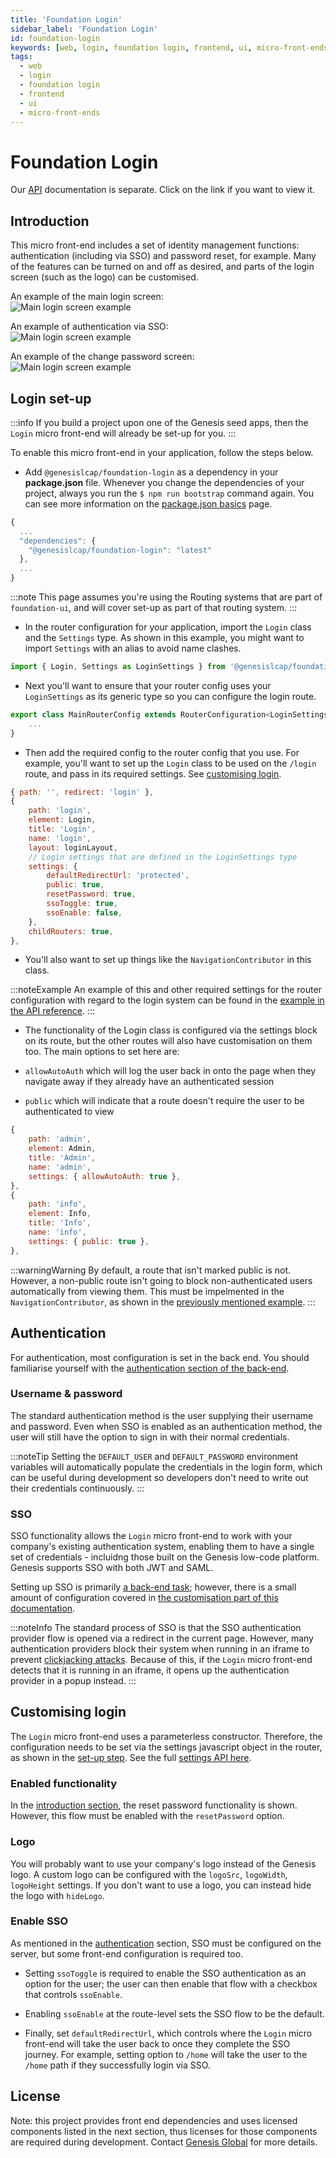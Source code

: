 ```yaml
---
title: 'Foundation Login'
sidebar_label: 'Foundation Login'
id: foundation-login
keywords: [web, login, foundation login, frontend, ui, micro-front-ends]
tags:
  - web
  - login
  - foundation login
  - frontend
  - ui
  - micro-front-ends
---
```


# Foundation Login

Our [API](./docs/api) documentation is separate. Click on the link if you want to view it.

## Introduction

This micro front-end includes a set of identity management functions: authentication (including via SSO) and password reset, for example. Many of the features can be turned on and off as desired, and parts of the login screen (such as the logo) can be customised.

An example of the main login screen: <br/>
![Main login screen example](./docs/img/foundation-login_login-standard.png)

An example of authentication via SSO: <br/>
![Main login screen example](./docs/img/foundation-login_login-sso.png)

<!-- An example of the forgotten password screen: <br/>
![Main login screen example](./docs/img/foundation-login_forgotten-password.png) -->

An example of the change password screen: <br/>
![Main login screen example](./docs/img/foundation-login_change-password.png)

<!-- An example of the request account screen: <br/>
![Main login screen example](./docs/img/foundation-login_request-account.png) -->

## Login set-up

:::info
If you build a project upon one of the Genesis seed apps, then the `Login` micro front-end will already be set-up for you.
:::

To enable this micro front-end in your application, follow the steps below.

- Add `@genesislcap/foundation-login` as a dependency in your **package.json** file. Whenever you change the dependencies of your project, always you run the `$ npm run bootstrap` command again. You can see more information on the [package.json basics](../../../web/micro-front-ends/foundation-login/) page.

```javascript
{
  ...
  "dependencies": {
    "@genesislcap/foundation-login": "latest"
  },
  ...
}
```

:::note
This page assumes you're using the Routing systems that are part of `foundation-ui`, and will cover set-up as part of that routing system.
:::

- In the router configuration for your application, import the `Login` class and the `Settings` type. As shown in this example, you might want to import `Settings` with an alias to avoid name clashes.

```javascript
import { Login, Settings as LoginSettings } from '@genesislcap/foundation-login';
```

- Next you'll want to ensure that your router config uses your `LoginSettings` as its generic type so you can configure the login route.
```javascript
export class MainRouterConfig extends RouterConfiguration<LoginSettings> {
	...
}
```

- Then add the required config to the router config that you use. For example, you'll want to set up the `Login` class to be used on the `/login` route, and pass in its required settings. See [customising login](#customising-login).
```javascript
{ path: '', redirect: 'login' },
{
	path: 'login',
	element: Login,
	title: 'Login',
	name: 'login',
	layout: loginLayout,
	// Login settings that are defined in the LoginSettings type
	settings: {
		defaultRedirectUrl: 'protected',
		public: true,
		resetPassword: true,
		ssoToggle: true,
		ssoEnable: false,
	},
	childRouters: true,
},
```

- You'll also want to set up things like the `NavigationContributor` in this class.

:::noteExample
An example of this and other required settings for the router configuration with regard to the login system can be found in the [example in the API reference](./docs/api/foundation-login.login/#example).
:::

- The functionality of the Login class is configured via the settings block on its route, but the other routes will also have customisation on them too. The main options to set here are:

- `allowAutoAuth` which will log the user back in onto the page when they navigate away if they already have an authenticated session
- `public` which will indicate that a route doesn't require the user to be authenticated to view

```javascript
{
	path: 'admin',
	element: Admin,
	title: 'Admin',
	name: 'admin',
	settings: { allowAutoAuth: true },
},
{
	path: 'info',
	element: Info,
	title: 'Info',
	name: 'info',
	settings: { public: true },
},
```

:::warningWarning
By default, a route that isn't marked public is not. However, a non-public route isn't going to block non-authenticated users automatically from viewing them. This must be impelmented in the `NavigationContributor`, as shown in the [previously mentioned example](./docs/api/foundation-login.login/#example).
:::

## Authentication

For authentication, most configuration is set in the back end. You should familiarise yourself with the [authentication section of the back-end](../../../server/access-control/introduction/).

### Username & password

The standard authentication method is the user supplying their username and password. Even when SSO is enabled as an authentication method, the user will still have the option to sign in with their normal credentials.

:::noteTip
Setting the `DEFAULT_USER` and `DEFAULT_PASSWORD` environment variables will automatically populate the credentials in the login form, which can be useful during development so developers don't need to write out their credentials continuously.
:::

### SSO

SSO functionality allows the `Login` micro front-end to work with your company's existing authentication system, enabling them to have a single set of credentials - incluidng those built on the Genesis low-code platform. Genesis supports SSO with both JWT and SAML.

Setting up SSO is primarily [a back-end task](../../../server/access-control/SSO-authentication/); however, there is a small amount of configuration covered in [the customisation part of this documentation](#enable-sso).

:::noteInfo
The standard process of SSO is that the SSO authentication provider flow is opened via a redirect in the current page. However, many authentication providers block their system when running in an iframe to prevent [clickjacking attacks](https://owasp.org/www-community/attacks/Clickjacking). Because of this, if the `Login` micro front-end detects that it is running in an iframe, it opens up the authentication provider in a popup instead.
:::

## Customising login

The `Login` micro front-end uses a parameterless constructor. Therefore, the configuration needs to be set via the settings javascript object in the router, as shown in the [set-up step](#login-set-up). See the full [settings API here](./docs/api/foundation-login.settings/#remarks).

### Enabled functionality

In the [introduction section](#introduction), the reset password functionality is shown. However, this flow must be enabled with the `resetPassword` option.

### Logo

You will probably want to use your company's logo instead of the Genesis logo. A custom logo can be configured with the `logoSrc`, `logoWidth`, `logoHeight` settings. If you don't want to use a logo, you can instead hide the logo with `hideLogo`.

### Enable SSO

As mentioned in the [authentication](#sso) section, SSO must be configured on the server, but some front-end configuration is required too.

- Setting `ssoToggle` is required to enable the SSO authentication as an option for the user; the user can then enable that flow with a checkbox that controls `ssoEnable`.
- Enabling `ssoEnable` at the route-level sets the SSO flow to be the default.

- Finally, set `defaultRedirectUrl`, which controls where the `Login` micro front-end will take the user back to once they complete the SSO journey. For example, setting option to `/home` will take the user to the `/home` path if they successfully login via SSO.


## License

Note: this project provides front end dependencies and uses licensed components listed in the next section, thus licenses for those components are required during development. Contact [Genesis Global](https://genesis.global/contact-us/) for more details.